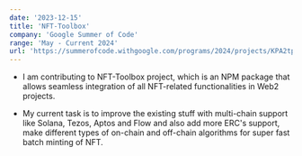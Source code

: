 ```yaml
---
date: '2023-12-15'
title: 'NFT-Toolbox'
company: 'Google Summer of Code'
range: 'May - Current 2024'
url: 'https://summerofcode.withgoogle.com/programs/2024/projects/KPA2tpBa'
---
```


-  I am contributing to NFT-Toolbox project, which is an NPM package that allows seamless integration of all NFT-related  functionalities in Web2 projects.

- My current task is to improve the existing stuff with multi-chain support like Solana, Tezos, Aptos and Flow and also add more ERC's support, make different types of on-chain and off-chain algorithms for super fast batch minting of NFT.
